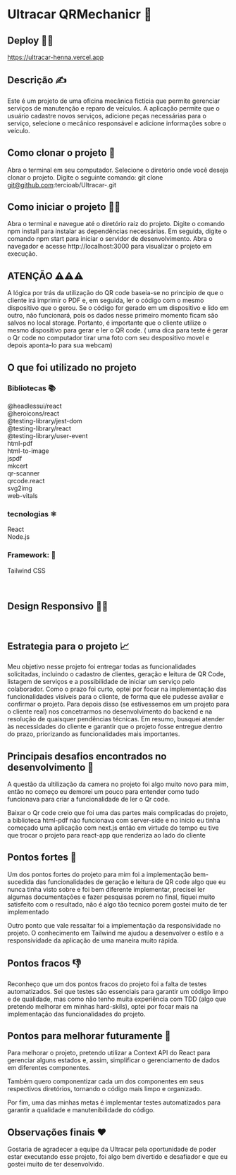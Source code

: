 # Ultracar QRMechanicr 🚗

## Deploy 👨‍💻 
https://ultracar-henna.vercel.app

## Descrição ✍️
Este é um projeto de uma oficina mecânica fictícia que permite gerenciar serviços de manutenção e reparo de veículos. A aplicação permite que o usuário cadastre novos serviços, adicione peças necessárias para o serviço, selecione o mecânico responsável e adicione informações sobre o veículo.


## Como clonar o projeto 📂
Abra o terminal em seu computador.
Selecione o diretório onde você deseja clonar o projeto.
Digite o seguinte comando: git clone git@github.com:tercioab/Ultracar-.git

## Como iniciar o projeto 🏃🏾
Abra o terminal e navegue até o diretório raiz do projeto.
Digite o comando npm install para instalar as dependências necessárias.
Em seguida, digite o comando npm start para iniciar o servidor de desenvolvimento.
Abra o navegador e acesse http://localhost:3000 para visualizar o projeto em execução.

## ATENÇÃO ⚠️⚠️⚠️
A lógica por trás da utilização do QR code baseia-se no princípio de que o cliente irá imprimir o PDF e, em seguida, ler o código com o mesmo dispositivo que o gerou. Se o código for gerado em um dispositivo e lido em outro, não funcionará, pois os dados nesse primeiro momento ficam são salvos no local storage. Portanto, é importante que o cliente utilize o mesmo dispositivo para gerar e ler o QR code. ( uma dica para teste é gerar o Qr code no computador tirar uma foto com seu despositivo movel e depois aponta-lo para sua webcam)


## O que foi utilizado no projeto

### Bibliotecas 📚

@headlessui/react<br>
@heroicons/react<br>
@testing-library/jest-dom<br>
@testing-library/react<br>
@testing-library/user-event<br>
html-pdf<br>
html-to-image<br>
jspdf<br>
mkcert<br>
qr-scanner<br>
qrcode.react<br>
svg2img<br>
web-vitals<br>

### tecnologias ⚛
React<br>
Node.js<br>

### Framework: 💅

Tailwind CSS

<br/>


## Design Responsivo 📱✨

<br/>


## Estrategia para o projeto 📈

Meu objetivo nesse projeto foi entregar todas as funcionalidades solicitadas, incluindo o cadastro de clientes, geração e leitura de QR Code, listagem de serviços e a possibilidade de iniciar um serviço pelo colaborador. Como o prazo foi curto, optei por focar na implementação das funcionalidades visíveis para o cliente, de forma que ele pudesse avaliar e confirmar o projeto. Para depois disso (se estivessemos em um projeto para o cliente real) nos concetrarmos no desenvolvimento do backend e na resolução de quaisquer pendências técnicas. Em resumo, busquei atender às necessidades do cliente e garantir que o projeto fosse entregue dentro do prazo, priorizando as funcionalidades mais importantes.

## Principais desafios encontrados no desenvolvimento 🤯

A questão da ultilização da camera no projeto foi algo muito novo para mim, então no começo eu demorei um pouco para entender como tudo funcionava para criar a funcionalidade de ler o Qr code. 

Baixar o Qr code creio que foi uma das partes mais complicadas do projeto, a biblioteca html-pdf não funcionava com server-side e no inicio eu tinha começado uma aplicação com next.js então em virtude do tempo eu tive que trocar o projeto para react-app que renderiza ao lado do cliente 

## Pontos fortes 🦾

Um dos pontos fortes do projeto para mim foi a implementação bem-sucedida das funcionalidades de geração e leitura de QR code algo que eu nunca tinha visto sobre e foi bem diferente implementar, precisei ler algumas documentações e fazer pesquisas porem no final, fiquei muito satisfeito com o resultado, não é algo tão tecnico porem gostei muito de ter implementado

Outro ponto que vale ressaltar foi a implementação da responsividade no projeto. O conhecimento em Tailwind me ajudou a desenvolver o estilo e a responsividade da aplicação de uma maneira muito rápida.

## Pontos fracos 👎

Reconheço que um dos pontos fracos do projeto foi a falta de testes automatizados. Sei que testes são essenciais para garantir um código limpo e de qualidade, mas como não tenho muita experiência com TDD (algo que pretendo melhorar em minhas hard-skils), optei por focar mais na implementação das funcionalidades do projeto.

## Pontos para melhorar futuramente 🤝

Para melhorar o projeto, pretendo utilizar a Context API do React para gerenciar alguns estados e, assim, simplificar o gerenciamento de dados em diferentes componentes.

Também quero componentizar cada um dos componentes em seus respectivos diretórios, tornando o código mais limpo e organizado.

Por fim, uma das minhas metas é implementar testes automatizados para garantir a qualidade e manutenibilidade do código.

## Observações finais ❤️

Gostaria de agradecer a equipe da Ultracar pela oportunidade de poder estar executando esse projeto, foi algo bem divertido e desafiador e que eu gostei muito de ter desenvolvido.


